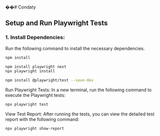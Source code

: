 ��#   C o n d a t y 

## Setup and Run Playwright Tests

### 1. Install Dependencies:
Run the following command to install the necessary dependencies.

```bash
npm install
```

```bash
npm install playwright next
npx playwright install
```

```bash
npm install @playwright/test --save-dev
```

Run Playwright Tests:
In a new terminal, run the following command to execute the Playwright tests:
```bash
npx playwright test
```



View Test Report:
After running the tests, you can view the detailed test report with the following command:
```bash
npx playwright show-report
```
